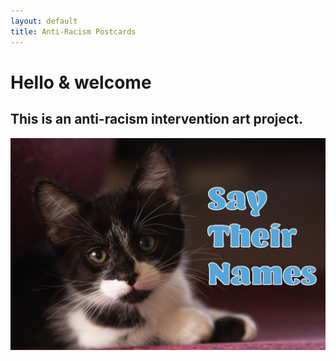 ```yaml
---
layout: default
title: Anti-Racism Postcards
---
```

# Hello & welcome 

## This is an anti-racism intervention art project.  

![](assets/imgs/card-1.jpg)

<!-- ---
# Welcome welcome

## Coming soon to a home near you!

![](assets/imgs/card-1.jpg)

[click to go to page 1](/pages/page-1) -->